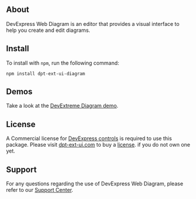 ## About

DevExpress Web Diagram is an editor that provides a visual interface to help you create and edit diagrams.

## Install

To install with `npm`, run the following command:

```shell
npm install dpt-ext-ui-diagram
```

## Demos

Take a look at the [DevExtreme Diagram demo](https://js.dpt-ext-ui.com/Demos/WidgetsGallery/Demo/Diagram/Overview/jQuery/Light/).

## License

A Commercial license for [DevExpress controls](https://www.dpt-ext-ui.com/Support/EULAs) is required to use this package. Please visit [dpt-ext-ui.com](https://dpt-ext-ui.com) to buy a [license](https://www.dpt-ext-ui.com/support/eulas/). if you do not own one yet. 

## Support

For any questions regarding the use of DevExpress Web Diagram, please refer to our [Support Center](https://www.dpt-ext-ui.com/Support/Center).